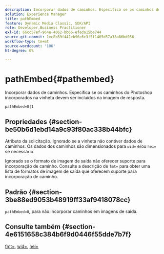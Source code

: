 ```yaml
---
description: Incorporar dados de caminhos. Especifica se os caminhos do Photoshop incorporados na vinheta devem ser incluídos na imagem de resposta.
solution: Experience Manager
title: pathEmbed
feature: Dynamic Media Classic, SDK/API
role: Developer,Business Practitioner
exl-id: 66cc57ef-964e-4062-bb66-efeda15be744
source-git-commit: 1ec8b59f442eb96c6c3f5f1405d57a38a86bd056
workflow-type: tm+mt
source-wordcount: '106'
ht-degree: 0%

---
```


# pathEmbed{#pathembed}

Incorporar dados de caminhos. Especifica se os caminhos do Photoshop incorporados na vinheta devem ser incluídos na imagem de resposta.

`pathEmbed=0|1`

## Propriedades {#section-be50b6d1ebd14a9c93f80ac338b44bfc}

Atributo da solicitação. Ignorado se a vinheta não contiver dados de caminhos. Os dados dos caminhos são dimensionados para `wid=` e/ou `hei=` se necessário.

Ignorado se o formato de imagem de saída não oferecer suporte para incorporação de caminho. Consulte a descrição de `fmt=` para obter uma lista de formatos de imagem de saída que oferecem suporte para incorporação de caminho.

## Padrão {#section-3be88ed9053b48919ff33af9418078cc}

`pathEmbed=0`, para não incorporar caminhos em imagens de saída.

## Consulte também {#section-4e6151658c384b6f9d0446f55dde7b7f}

[fmt=](../../../../../ir-api/http-protocol/image-rendering-api-ref/c-ir-http-protocol-ref/c-ir-http-protocol-command-reference/r-ir-fmt.md#reference-4c743f67d56b47c5b774fcc900ff758c),  [wid=](../../../../../ir-api/http-protocol/image-rendering-api-ref/c-ir-http-protocol-ref/c-ir-http-protocol-command-reference/r-ir-wid.md#reference-b7e691b0624941168c94b2749ae233ec),  [hei=](../../../../../ir-api/http-protocol/image-rendering-api-ref/c-ir-http-protocol-ref/c-ir-http-protocol-command-reference/r-ir-hei.md#reference-1c08f60365a94417a39867c09cac5478)

